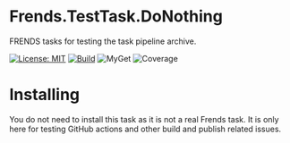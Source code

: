 # Frends.TestTask.DoNothing
FRENDS tasks for testing the task pipeline archive.

[![License: MIT](https://img.shields.io/badge/License-MIT-green.svg)](https://opensource.org/licenses/MIT) 
[![Build](https://github.com/FrendsPlatform/Frends.TestTask/actions/workflows/DoNothing_build_and_test_on_main.yml/badge.svg)](https://github.com/FrendsPlatform/Frends.TestTask/actions)
![MyGet](https://img.shields.io/myget/frends-tasks/v/Frends.TestTask.DoNothing)
![Coverage](https://app-github-custom-badges.azurewebsites.net/Badge?key=FrendsPlatform/Frends.TestTask/Frends.TestTask.DoNothing|main)

# Installing
You do not need to install this task as it is not a real Frends task. It is only here for testing GitHub actions and other build and publish related issues.
